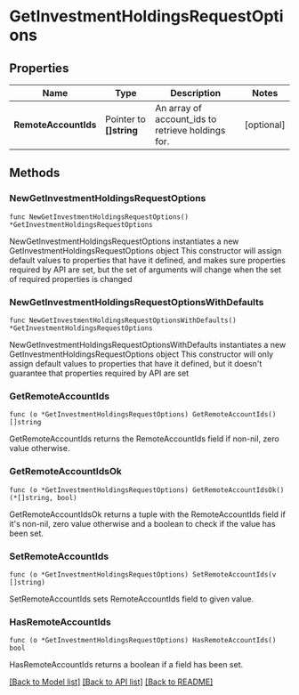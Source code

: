 # GetInvestmentHoldingsRequestOptions

## Properties

Name | Type | Description | Notes
------------ | ------------- | ------------- | -------------
**RemoteAccountIds** | Pointer to **[]string** | An array of account_ids to retrieve holdings for. | [optional] 

## Methods

### NewGetInvestmentHoldingsRequestOptions

`func NewGetInvestmentHoldingsRequestOptions() *GetInvestmentHoldingsRequestOptions`

NewGetInvestmentHoldingsRequestOptions instantiates a new GetInvestmentHoldingsRequestOptions object
This constructor will assign default values to properties that have it defined,
and makes sure properties required by API are set, but the set of arguments
will change when the set of required properties is changed

### NewGetInvestmentHoldingsRequestOptionsWithDefaults

`func NewGetInvestmentHoldingsRequestOptionsWithDefaults() *GetInvestmentHoldingsRequestOptions`

NewGetInvestmentHoldingsRequestOptionsWithDefaults instantiates a new GetInvestmentHoldingsRequestOptions object
This constructor will only assign default values to properties that have it defined,
but it doesn't guarantee that properties required by API are set

### GetRemoteAccountIds

`func (o *GetInvestmentHoldingsRequestOptions) GetRemoteAccountIds() []string`

GetRemoteAccountIds returns the RemoteAccountIds field if non-nil, zero value otherwise.

### GetRemoteAccountIdsOk

`func (o *GetInvestmentHoldingsRequestOptions) GetRemoteAccountIdsOk() (*[]string, bool)`

GetRemoteAccountIdsOk returns a tuple with the RemoteAccountIds field if it's non-nil, zero value otherwise
and a boolean to check if the value has been set.

### SetRemoteAccountIds

`func (o *GetInvestmentHoldingsRequestOptions) SetRemoteAccountIds(v []string)`

SetRemoteAccountIds sets RemoteAccountIds field to given value.

### HasRemoteAccountIds

`func (o *GetInvestmentHoldingsRequestOptions) HasRemoteAccountIds() bool`

HasRemoteAccountIds returns a boolean if a field has been set.


[[Back to Model list]](../README.md#documentation-for-models) [[Back to API list]](../README.md#documentation-for-api-endpoints) [[Back to README]](../README.md)


